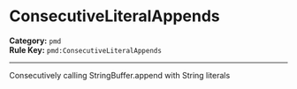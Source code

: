 
# ConsecutiveLiteralAppends
**Category:** `pmd`<br/>
**Rule Key:** `pmd:ConsecutiveLiteralAppends`<br/>


-----

Consecutively calling StringBuffer.append with String literals

